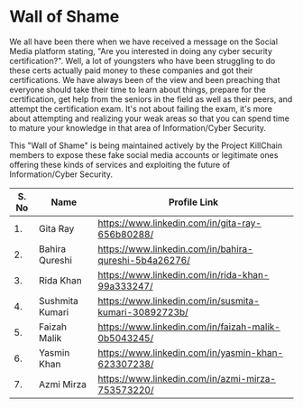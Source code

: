 # Wall of Shame

We all have been there when we have received a message on the Social Media platform stating, "Are you interested in doing any cyber security certification?". Well, a lot of youngsters who have been struggling to do these certs actually paid money to these companies and got their certifications. We have always been of the view and been preaching that everyone should take their time to learn about things, prepare for the certification, get help from the seniors in the field as well as their peers, and attempt the certification exam. It's not about failing the exam, it's more about attempting and realizing your weak areas so that you can spend time to mature your knowledge in that area of Information/Cyber Security.

This "Wall of Shame" is being maintained actively by the Project KillChain members to expose these fake social media accounts or legitimate ones offering these kinds of services and exploiting the future of Information/Cyber Security.

| S. No        | Name            | Profile Link | 
| -------      | --------------  | -----------  | 
| 1.           |  Gita Ray       | https://www.linkedin.com/in/gita-ray-656b80288/  | 
| 2.           |  Bahira Qureshi  | https://www.linkedin.com/in/bahira-qureshi-5b4a26276/  |
| 3.          |   Rida Khan      |  https://www.linkedin.com/in/rida-khan-99a333247/  |
| 4.          | Sushmita Kumari    | https://www.linkedin.com/in/susmita-kumari-30892723b/  |
| 5.          | Faizah Malik    | https://www.linkedin.com/in/faizah-malik-0b5043245/  |
| 6.          | Yasmin Khan      | https://www.linkedin.com/in/yasmin-khan-623307238/  |
| 7.          | Azmi Mirza      | https://www.linkedin.com/in/azmi-mirza-753573220/  |
